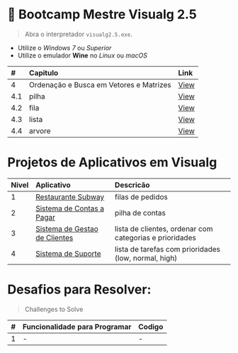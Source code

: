#  :card_index: Bootcamp Mestre Visualg 2.5   
> Abra o interpretador `visualg2.5.exe`. 
* Utilize o _Windows 7_ ou _Superior_
* Utilize o emulador **Wine** no _Linux_ ou _macOS_

| # | Capitulo | Link |
|:---|:---|:---|
| 4   | Ordenação e Busca em Vetores e Matrizes| [View](4.0.md) |
| 4.1 | pilha | [View](4.1.md) |
| 4.2 | fila | [View](4.2.md) |
| 4.3 | lista | [View](4.3.md) |
| 4.4 | arvore | [View](4.4.md) |


# Projetos de Aplicativos em Visualg
 
| Nivel | Aplicativo | Descricão | 
| :---|:---|:---|
|  1  | [Restaurante Subway](#) | filas de pedidos |
|  2  | [Sistema de Contas a Pagar](#) | pilha de contas |
|  3  | [Sistema de Gestao de Clientes](#) | lista de clientes, ordenar com categorias e prioridades |
|  4  | [Sistema de Suporte](#) | lista de tarefas com prioridades (low, normal, high) |


# Desafios para Resolver:
> Challenges to Solve

|#|Funcionalidade para Programar | Codigo |
| :---|:---| :---|
|  1  | - | - |
